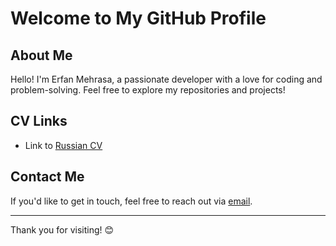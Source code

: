 # Welcome to My GitHub Profile

## About Me
Hello! I'm Erfan Mehrasa, a passionate developer with a love for coding and problem-solving. Feel free to explore my repositories and projects!

## CV Links
- Link to [Russian CV](https://github.com/e-mehrasa/e-mehrasa/blob/main/Erfan%20Mehrasa%20CVru%20v2.7.pdf)

## Contact Me
If you'd like to get in touch, feel free to reach out via [email](mailto:m2000erfan@gmail.com).

---

Thank you for visiting! 😊
<!--
**e-mehrasa/e-mehrasa** is a ✨ _special_ ✨ repository because its `README.md` (this file) appears on your GitHub profile.

Here are some ideas to get you started:

- 🔭 I’m currently working on ...
- 🌱 I’m currently learning ...
- 👯 I’m looking to collaborate on ...
- 🤔 I’m looking for help with ...
- 💬 Ask me about ...
- 📫 How to reach me: ...
- 😄 Pronouns: ...
- ⚡ Fun fact: ...
-->
